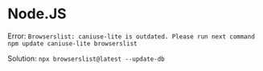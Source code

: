 # Node.JS

Error: `Browserslist: caniuse-lite is outdated. Please run next command npm update caniuse-lite browserslist`

Solution: `npx browserslist@latest --update-db`
